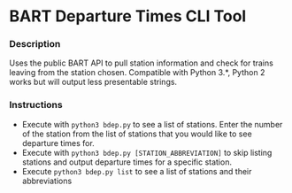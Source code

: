 # BART Departure Times CLI Tool
### Description
Uses the public BART API to pull station information and check for trains leaving from the station chosen. Compatible with Python 3.*, Python 2 works but will output less presentable strings.
### Instructions 
- Execute with `python3 bdep.py` to see a list of stations. Enter the number of the station from the list of stations that you would like to see departure times for. 
- Execute with `python3 bdep.py [STATION_ABBREVIATION]` to skip listing stations and output departure times for a specific station. 
- Execute `python3 bdep.py list` to see a list of stations and their abbreviations